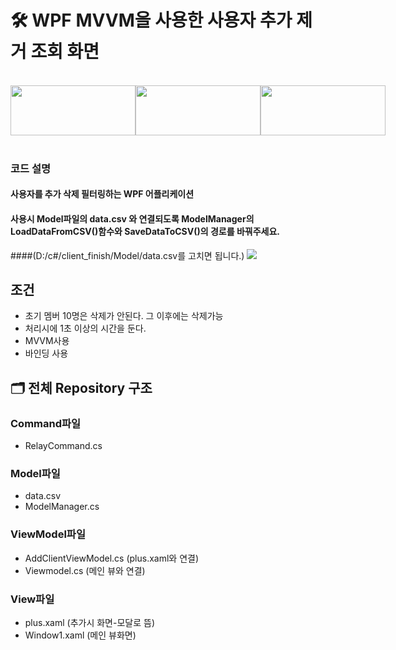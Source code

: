 # 🛠️ WPF MVVM을 사용한 사용자 추가 제거 조회 화면 
<br>  

<div style="display: flex; justify-content: space-between;">
    <img src="https://img.shields.io/badge/C%23-1A1F71?style=for-the-badge&logo=dotnet&logoColor=white" width="200" height="80">
    <img src="https://img.shields.io/badge/C%23-007ACC?style=for-the-badge&logo=visualstudio&logoColor=white" width="200" height="80">
    <img src="https://img.shields.io/badge/xaml-FF4B4B?style=for-the-badge&logo=xaml&logoColor=white" width="200" height="80">
</div>
<br>

### 코드 설명
#### 사용자를 추가 삭제 필터링하는 WPF 어플리케이션
#### 사용시 Model파일의 data.csv 와 연결되도록 ModelManager의 LoadDataFromCSV()함수와 SaveDataToCSV()의 경로를 바꿔주세요. 
####(D:/c#/client_finish/Model/data.csv를 고치면 됩니다.)
 <img src=https://github.com/psk0812/clientinfo/assets/130532081/d7a1a854-bffe-4edc-b15c-554286a43eee)>



## 조건
- 초기 멤버 10명은 삭제가 안된다. 그 이후에는 삭제가능
- 처리시에 1초 이상의 시간을 둔다.
- MVVM사용
- 바인딩 사용
 
## 🗂️ 전체 Repository 구조
### Command파일
- RelayCommand.cs

### Model파일
- data.csv
- ModelManager.cs  

### ViewModel파일
- AddClientViewModel.cs (plus.xaml와 연결)
- Viewmodel.cs (메인 뷰와 연결)

### View파일
- plus.xaml (추가시 화면-모달로 뜸)
- Window1.xaml (메인 뷰화면)
  
  




